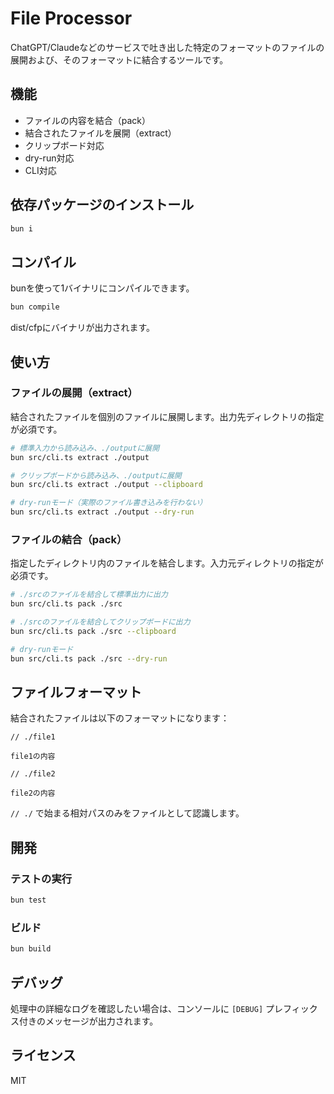 # File Processor

ChatGPT/Claudeなどのサービスで吐き出した特定のフォーマットのファイルの展開および、そのフォーマットに結合するツールです。

## 機能

- ファイルの内容を結合（pack）
- 結合されたファイルを展開（extract）
- クリップボード対応
- dry-run対応
- CLI対応

## 依存パッケージのインストール

```bash
bun i
```

## コンパイル

bunを使って1バイナリにコンパイルできます。

```bash
bun compile
```

dist/cfpにバイナリが出力されます。

## 使い方

### ファイルの展開（extract）

結合されたファイルを個別のファイルに展開します。出力先ディレクトリの指定が必須です。

```bash
# 標準入力から読み込み、./outputに展開
bun src/cli.ts extract ./output

# クリップボードから読み込み、./outputに展開
bun src/cli.ts extract ./output --clipboard

# dry-runモード（実際のファイル書き込みを行わない）
bun src/cli.ts extract ./output --dry-run
```

### ファイルの結合（pack）

指定したディレクトリ内のファイルを結合します。入力元ディレクトリの指定が必須です。

```bash
# ./srcのファイルを結合して標準出力に出力
bun src/cli.ts pack ./src

# ./srcのファイルを結合してクリップボードに出力
bun src/cli.ts pack ./src --clipboard

# dry-runモード
bun src/cli.ts pack ./src --dry-run
```

## ファイルフォーマット

結合されたファイルは以下のフォーマットになります：

```
// ./file1

file1の内容

// ./file2

file2の内容
```

`// ./` で始まる相対パスのみをファイルとして認識します。

## 開発

### テストの実行

```bash
bun test
```

### ビルド

```bash
bun build
```

## デバッグ

処理中の詳細なログを確認したい場合は、コンソールに `[DEBUG]` プレフィックス付きのメッセージが出力されます。

## ライセンス

MIT
